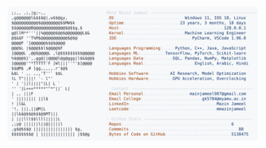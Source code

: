 <picture>
  <source srcset="https://raw.githubusercontent.com/mmazinjameel/mmazinjameel/main/dark_mode.svg?v=1740312929" media="(prefers-color-scheme: dark)">
  <img src="https://raw.githubusercontent.com/mmazinjameel/mmazinjameel/main/light_mode.svg?v=1740312929">
</picture>
